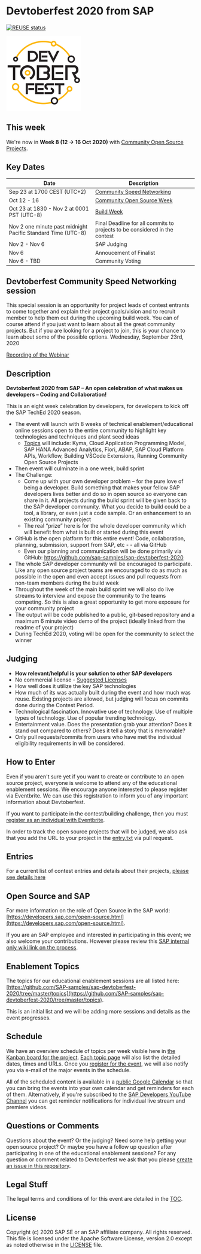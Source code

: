 # Devtoberfest 2020 from SAP
[![REUSE status](https://api.reuse.software/badge/github.com/SAP-samples/sap-devtoberfest-2020)](https://api.reuse.software/info/github.com/SAP-samples/sap-devtoberfest-2020)

<img src="./Devtoberfest2020.jpg" width="200">

## This week

We're now in **Week 8 (12 → 16 Oct 2020)** with [Community Open Source Projects](./topics/community-projects/readme.md).

## Key Dates

| Date | Description | 
| ---------------- | ---------------- |
| Sep 23 at 1700 CEST (UTC+2) | [Community Speed Networking](#devtoberfest-community-speed-networking-session) |
| Oct 12 - 16 | [Community Open Source Week](./topics/community-projects/readme.md) |
| Oct 23 at 1830 - Nov 2 at 0001 PST (UTC-8) | [Build Week](./topics/README.md#build-week) |
| Nov 2 one minute past midnight Pacific Standard Time (UTC-8) | Final Deadline for all commits to projects to be considered in the contest |
| Nov 2 - Nov 6 | SAP Judging |
| Nov 6 | Annoucement of Finalist |
| Nov 6 - TBD | Community Voting |

## Devtoberfest **Community Speed Networking session**
This special session is an opportunity for project leads of contest entrants to come together and explain their project goals/vision and to recruit member to help them out during the upcoming build week. You can of course attend if you just want to learn about all the great community projects. But if you are looking for a project to join, this is your chance to learn about some of the possible options.
Wednesday, September 23rd, 2020

[Recording of the Webinar](https://www.youtube.com/watch?v=p7ufQ8q-OpY)

## Description

**Devtoberfest 2020 from SAP – An open celebration of what makes us developers – Coding and Collaboration!**

This is an eight week celebration by developers, for developers to kick off the SAP TechEd 2020 season.

* The event will launch with 8 weeks of technical enablement/educational online sessions open to the entire community to highlight key technologies and techniques and plant seed ideas
  * [Topics](./topics/) will include: Kyma, Cloud Application Programming Model, SAP HANA Advanced Analytics, Fiori, ABAP, SAP Cloud Platform APIs, Workflow, Building VSCode Extensions, Running Community Open Source Projects
* Then event will culminate in a one week, build sprint
* The Challenge:
  * Come up with your own developer problem – for the pure love of being a developer. Build something that makes your fellow SAP developers lives better and do so in open source so everyone can share in it. All projects during the build sprint will be given back to the SAP developer community. What you decide to build could be a tool, a library, or even just a code sample. Or an enhancement to an existing community project
  * The real “prize” here is for the whole developer community which will benefit from what is built or started during this event
* GitHub is the open platform for this entire event! Code, collaboration, planning, submission, support from SAP, etc - - all via GitHub
  * Even our planning and communication will be done primarily via GitHub: <https://github.com/sap-samples/sap-devtoberfest-2020>
* The whole SAP developer community will be encouraged to participate.  Like any open source project teams are encouraged to do as much as possible in the open and even accept issues and pull requests from non-team members during the build week
* Throughout the week of the main build sprint we will also do live streams to interview and expose the community to the teams competing. So this is also a great opportunity to get more exposure for your community project
* The output will be code published to a public, git-based repository and a maximum 6 minute video demo of the project (ideally linked from the readme of your project)
* During TechEd 2020, voting will be open for the community to select the winner

## Judging

* **How relevant/helpful is your solution to other SAP developers**
* No commercial license - [Suggested Licenses](https://opensource.org/licenses/alphabetical)
* How well does it utilize the key SAP technologies
* How much of its was actually built during the event and how much was reuse. Existing projects are allowed, but judging will focus on commits done during the Contest Period.
* Technological fascination.  Innovative use of technology.  Use of multiple types of technology.  Use of popular trending technology.
* Entertainment value.  Does the presentation grab your attention?  Does it stand out compared to others?  Does it tell a story that is memorable?
* Only pull requests/commits from users who have met the individual eligibility requirements in will be considered.

## How to Enter

Even if you aren't sure yet if you want to create or contribute to an open source project, everyone is welcome to attend any of the educational enablement sessions.  We encourage anyone interested to please register via Eventbrite. We can use this registration to inform you of any important information about Devtoberfest.

If you want to participate in the contest/building challenge, then you must [register as an individual with Eventbrite](https://www.eventbrite.com/e/devtoberfest-registration-116904322977).

In order to track the open source projects that will be judged, we also ask that you add the URL to your project in the [entry.txt](entry.txt) via pull request.

## Entries

For a current list of contest entries and details about their projects, [please see details here](entries.md)

## Open Source and SAP

For more information on the role of Open Source in the SAP world: [https://developers.sap.com/open-source.html](https://developers.sap.com/open-source.html).

If you are an SAP employee and interested in participating in this event; we also welcome your contributions. However please review this [SAP internal only wiki link on the process](https://wiki.wdf.sap.corp/wiki/display/ospodocs/Contributing).

## Enablement Topics

The topics for our educational enablement sessions are all listed here: [https://github.com/SAP-samples/sap-devtoberfest-2020/tree/master/topics](https://github.com/SAP-samples/sap-devtoberfest-2020/tree/master/topics).

This is an initial list and we will be adding more sessions and details as the event progresses.

## Schedule

We have an overview schedule of topics per week visible here in [the Kanban board for the project](https://github.com/SAP-samples/sap-devtoberfest-2020/projects/1). [Each topic page](https://github.com/SAP-samples/sap-devtoberfest-2020/tree/master/topics) will also list the detailed dates, times and URLs. Once you [register for the event](#how-to-enter), we will also notify you via e-mail of the major events in the schedule.

All of the scheduled content is available in a [public Google Calendar](https://calendar.google.com/calendar?cid=Ym1ibGJucHFkOHMwcWZoYnZnMjJqazE3OWdAZ3JvdXAuY2FsZW5kYXIuZ29vZ2xlLmNvbQ) so that you can bring the events into your own calendar and get reminders for each of them. Alternatively, if you're subscribed to the [SAP Developers YouTube Channel](https://www.youtube.com/user/sapdevs) you can get reminder notifications for individual live stream and premiere videos.

## Questions or Comments

Questions about the event?  Or the judging?  Need some help getting your open source project?  Or maybe you have a follow up question after participating in one of the educational enablement sessions?  For any question or comment related to Devtoberfest we ask that you please [create an issue in this repository](https://github.com/SAP-samples/sap-devtoberfest-2020/issues/new).

## Legal Stuff

The legal terms and conditions of for this event are detailed in the [TOC](TOC.md).

## License

Copyright (c) 2020 SAP SE or an SAP affiliate company. All rights reserved.
This file is licensed under the Apache Software License, version 2.0 except as noted otherwise in the [LICENSE](LICENSES/Apache-2.0.txt) file.
